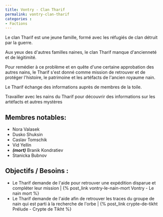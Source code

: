 ```yaml
---
title: Vontry - Clan Tharif
permalink: vontry-clan-tharif
categories :
- Factions
---
```


Le clan Tharif est une jeune famille, formé avec les réfugiés de clan détruit par la guerre.

Aux yeux des d'autres familles naines, le clan Tharif manque d'ancienneté et de légitimité.

Pour remédier à ce problème et en quête d'une certaine approbation des autres nains, le Tharif s'est donné comme mission de retrouver et de protéger l'histoire, le patrimoine et les artéfacts de l'ancien royaume nain.

Le Tharif échange des informations auprès de membres de la toile.

Travailler avec les nains du Tharif pour découvrir des informations sur les artéfacts et autres mystères


## Membres notables:
- Nora Valasek
- Dusko Shuksin
- Caslav Tomschik
- Vid Yellin
- ***(mort)*** Branik Kondratiev
- Stanicka Bubnov

## Objectifs / Besoins :
- Le Tharif  demande de l'aide pour retrouver une expédition disparue et compléter leur mission | {% post_link vontry-le-nain-mort Vontry - Le nain mort %}
- Le Tharif demande de l'aide afin de retrouver les traces du groupe de nain qui est parti à la recherche de l'orbe | {% post_link crypte-de-tikht Prélude - Crypte de Tikht %}
